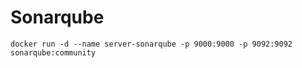 # Sonarqube

```
docker run -d --name server-sonarqube -p 9000:9000 -p 9092:9092 sonarqube:community
```